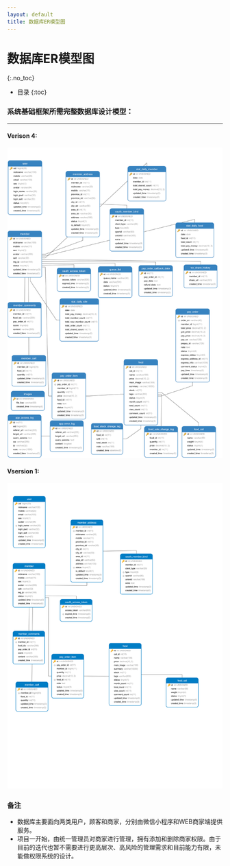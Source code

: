 ```yaml
---
layout: default
title: 数据库ER模型图
---
```


# 数据库ER模型图
{:.no_toc}

* 目录
{:toc}

### 系统基础框架所需完整数据库设计模型：
------
#### Verison 4:
![version 4](pictures/DatabaseModel.png)

#### Vsersion 1:
![version 1](pictures/DatabaseModel_1.png)

### 备注
* 数据库主要面向两类用户，顾客和商家，分别由微信小程序和WEB商家端提供服务。
* 项目一开始，由统一管理员对商家进行管理，拥有添加和删除商家权限。由于目前的迭代也暂不需要进行更高层次、高风险的管理需求和目前能力有限，未能做权限系统的设计。

